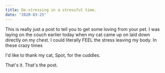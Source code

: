 ```yaml
---
title: De-stressing in a stressful time.
date: "2020-03-25"
---
```


This is really just a post to tell you to get some loving from your pet. I was laying on the couch earlier today when my cat came up on laid down directly on my chest. I could literally FEEL the stress leaving my body. In these crazy times 

I'd like to thank my cat, Spot, for the cuddles. 

That's it. That's the post.